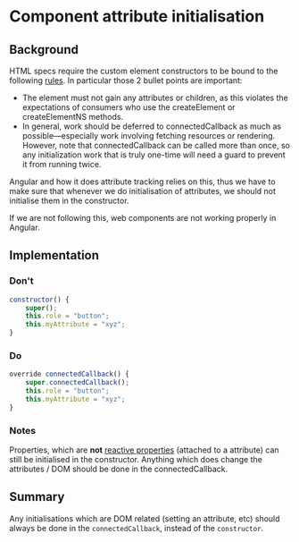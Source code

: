 # Component attribute initialisation

## Background

HTML specs require the custom element constructors to be bound to the following [rules](https://html.spec.whatwg.org/multipage/custom-elements.html#custom-element-conformance). In particular those 2 bullet points are important:

- The element must not gain any attributes or children, as this violates the expectations of consumers who use the createElement or createElementNS methods.
- In general, work should be deferred to connectedCallback as much as possible—especially work involving fetching resources or rendering. However, note that connectedCallback can be called more than once, so any initialization work that is truly one-time will need a guard to prevent it from running twice.

Angular and how it does attribute tracking relies on this, thus we have to make sure that whenever we do initialisation of attributes, we should not initialise them in the constructor.

If we are not following this, web components are not working properly in Angular.

## Implementation

### Don't

```javascript
constructor() {
    super();
    this.role = "button";
    this.myAttribute = "xyz";
}
```

### Do

```javascript
override connectedCallback() {
    super.connectedCallback();
    this.role = "button";
    this.myAttribute = "xyz";
}
```

### Notes

Properties, which are **not** [reactive properties](https://lit.dev/docs/components/properties/) (attached to a attribute) can still be initialised in the constructor. Anything which does change the attributes / DOM should be done in the connectedCallback.

## Summary

Any initialisations which are DOM related (setting an attribute, etc) should always be done in the `connectedCallback`, instead of the `constructor`.
